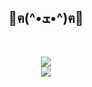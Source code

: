 <h2 align="center">🌸ฅ(^•ܫ•^)ฅ🌸</h2>
<br>
<p align="center">
  <a>
    <img src="https://skillicons.dev/icons?i=discord,bots,github,python,ts,nodejs" /><br>
    <img src="https://skillicons.dev/icons?i=docker,redis,mongodb,bash,git,vscode" />
  </a>
</p>
